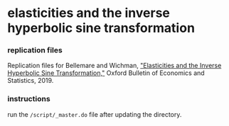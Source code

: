 # elasticities and the inverse hyperbolic sine transformation
### replication files
Replication files for Bellemare and Wichman, ["Elasticities and the Inverse Hyperbolic Sine Transformation,"](https://github.com/cjwichman/publications/blob/master/bellemare_wichman_OBES_2019.pdf) Oxford Bulletin of Economics and Statistics, 2019.


### instructions
run the `/script/_master.do` file after updating the directory.
